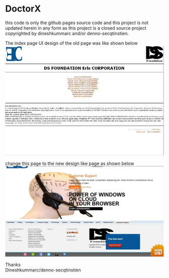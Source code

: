 DoctorX
=======

this code is only the github pages source code and this project is not updated herein in any form as this project is a closed source project copyrighted by dineshkummarc and/or denno-secqtinstien.

The index page UI design of  the old page was like shown below
![EC OLD PAGE](https://github.com/Dashboard-X/dashboardx-index/raw/master/screenshots/old-page.jpg)

change this page to the new design like page as shown below
![EC OLD PAGE](https://github.com/Dashboard-X/dashboardx-index/raw/master/screenshots/ec-new-26-july-2013.jpg)

Thanks<br/>
Dineshkummarc/denno-secqtinstien
